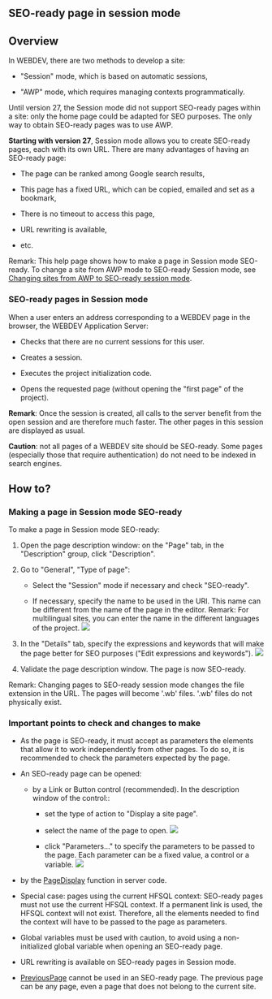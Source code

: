 
## SEO-ready page in session mode
			

<a name="NOTE1"></a>
<a name="NOTE1_1"></a>


## Overview
<a name="overview_ELTTEXTE000147"></a>
In WEBDEV, there are two methods to develop a site: 

- "Session" mode, which is based on automatic sessions,

- "AWP" mode, which requires managing contexts programmatically.




Until version 27, the Session mode did not support SEO-ready pages within a site: only the home page could be adapted for SEO purposes. The only way to obtain SEO-ready pages was to use AWP. 

**Starting with version 27**, Session mode allows you to create SEO-ready pages, each with its own URL. There are many advantages of having an SEO-ready page: 

- The page can be ranked among Google search results, 

- This page has a fixed URL, which can be copied, emailed and set as a bookmark,

- There is no timeout to access this page,

- URL rewriting is available, 

- etc.




Remark: This help page shows how to make a page in Session mode SEO-ready. To change a site from AWP mode to SEO-ready Session mode, see [Changing sites from AWP to SEO-ready session mode](../WDChamp/2030030.md). 
<a name="NOTE1_2"></a>


### SEO-ready pages in Session mode
<a name="seoready_pages_session_mode_ELTPARAGRAPHE000032"></a>

When a user enters an address corresponding to a WEBDEV page in the browser, the WEBDEV Application Server: 

- Checks that there are no current sessions for this user. 

- Creates a session.

- Executes the project initialization code.

- Opens the requested page (without opening the "first page" of the project). 


**Remark**: Once the session is created, all calls to the server benefit from the open session and are therefore much faster. The other pages in this session are displayed as usual.

**Caution**: not all pages of a WEBDEV site should be SEO-ready. Some pages (especially those that require authentication) do not need to be indexed in search engines. 

<a name="NOTE2"></a>
<a name="NOTE2_1"></a>


## How to?
<a name="how_ELTTEXTE000177"></a>


### Making a page in Session mode SEO-ready
<a name="making_page_session_mode_seoready_ELTPARAGRAPHE000050"></a>

To make a page in Session mode SEO-ready: 

1. Open the page description window: on the "Page" tab, in the "Description" group, click "Description". 

2. Go to "General", "Type of page": 

	- Select the "Session" mode if necessary and check "SEO-ready". 

	- If necessary, specify the name to be used in the URI. This name can be different from the name of the page in the editor. 
			Remark: For multilingual sites, you can enter the name in the different languages of the project. 
![](https://doc.pcsoft.fr/en-US/images/image.awp?langid=3&name=Page_session_reference%20-%20HC%20N%B0002.gif&type=thumb)





3. In the "Details" tab, specify the expressions and keywords that will make the page better for SEO purposes ("Edit expressions and keywords"). 
![](https://doc.pcsoft.fr/en-US/images/image.awp?langid=3&name=Page_session_reference%20-%20HC%20N%B0003.gif&type=thumb)


4. Validate the page description window. The page is now SEO-ready. 




Remark: Changing pages to SEO-ready session mode changes the file extension in the URL. The pages will become '.wb' files. '.wb' files do not physically exist. 


### Important points to check and changes to make
<a name="important_points_check_and_changes_make_ELTPARAGRAPHE000077"></a>

- As the page is SEO-ready, it must accept as parameters the elements that allow it to work independently from other pages. To do so, it is recommended to check the parameters expected by the page. 

- An SEO-ready page can be opened: 

	- by a Link or Button control (recommended). In the description window of the control:: 

		- set the type of action to "Display a site page". 

		- select the name of the page to open. 
![](https://doc.pcsoft.fr/en-US/images/image.awp?langid=3&name=Page_session_reference%20-%20HC%20N%B0004.gif)


		- click "Parameters..." to specify the parameters to be passed to the page. Each parameter can be a fixed value, a control or a variable. 
![](https://doc.pcsoft.fr/en-US/images/image.awp?langid=3&name=Page_session_reference%20-%20HC%20N%B0005.gif)

- by the [PageDisplay](../WDLang2/3058008.md) function in server code.

- Special case: pages using the current HFSQL context: 
	SEO-ready pages must not use the current HFSQL context. If a permanent link is used, the HFSQL context will not exist. Therefore, all the elements needed to find the context will have to be passed to the page as parameters. 

- Global variables must be used with caution, to avoid using a non-initialized global variable when opening an SEO-ready page. 

- URL rewriting is available on SEO-ready pages in Session mode.

- [PreviousPage](../WDLang2/3058017.md) cannot be used in an SEO-ready page. The previous page can be any page, even a page that does not belong to the current site.  





